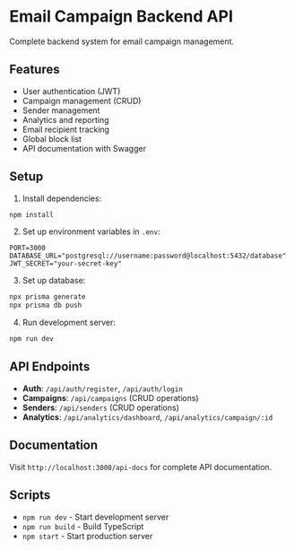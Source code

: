 # Email Campaign Backend API

Complete backend system for email campaign management.

## Features

- User authentication (JWT)
- Campaign management (CRUD)
- Sender management
- Analytics and reporting
- Email recipient tracking
- Global block list
- API documentation with Swagger

## Setup

1. Install dependencies:
```bash
npm install
```

2. Set up environment variables in `.env`:
```
PORT=3000
DATABASE_URL="postgresql://username:password@localhost:5432/database"
JWT_SECRET="your-secret-key"
```

3. Set up database:
```bash
npx prisma generate
npx prisma db push
```

4. Run development server:
```bash
npm run dev
```

## API Endpoints

- **Auth**: `/api/auth/register`, `/api/auth/login`
- **Campaigns**: `/api/campaigns` (CRUD operations)
- **Senders**: `/api/senders` (CRUD operations)
- **Analytics**: `/api/analytics/dashboard`, `/api/analytics/campaign/:id`

## Documentation

Visit `http://localhost:3000/api-docs` for complete API documentation.

## Scripts

- `npm run dev` - Start development server
- `npm run build` - Build TypeScript
- `npm start` - Start production server